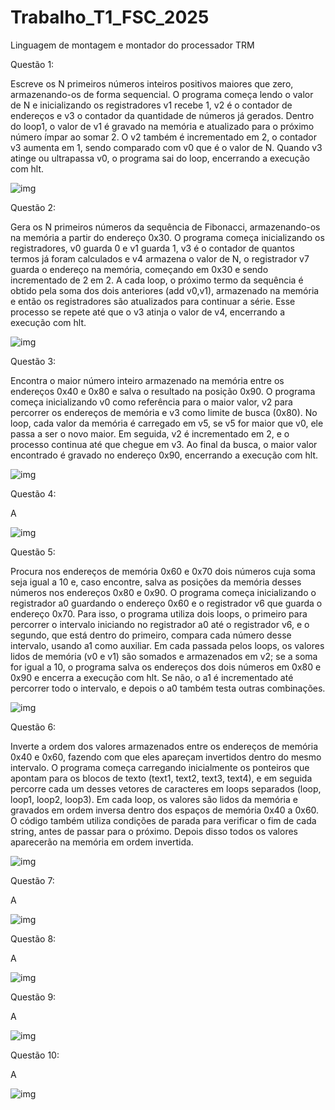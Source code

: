 # Trabalho_T1_FSC_2025
Linguagem de montagem e montador do processador TRM


Questão 1: 


  Escreve os N primeiros números inteiros positivos maiores que zero, armazenando-os de forma sequencial. O programa começa lendo o valor de N e inicializando os registradores v1 recebe 1, v2 é o contador de endereços e v3 o contador da quantidade de números já gerados. Dentro do loop1, o valor de v1 é gravado na memória e atualizado para o próximo número ímpar ao somar 2. O v2 também é incrementado em 2, o contador v3 aumenta em 1, sendo comparado com v0 que é o valor de N. Quando v3 atinge ou ultrapassa v0, o programa sai do loop, encerrando a execução com hlt.

  
![img](img/Questao_1.png)


Questão 2:


  Gera os N primeiros números da sequência de Fibonacci, armazenando-os na memória a partir do endereço 0x30. O programa começa inicializando os registradores, v0 guarda 0 e v1 guarda 1, v3 é o contador de quantos termos já foram calculados e v4 armazena o valor de N, o registrador v7 guarda o endereço na memória, começando em 0x30 e sendo incrementado de 2 em 2. A cada loop, o próximo termo da sequência é obtido pela soma dos dois anteriores (add v0,v1), armazenado na memória e então os registradores são atualizados para continuar a série. Esse processo se repete até que o v3 atinja o valor de v4, encerrando a execução com hlt.


![img](img/Questao_2.png)


Questão 3:


  Encontra o maior número inteiro armazenado na memória entre os endereços 0x40 e 0x80 e salva o resultado na posição 0x90. O programa começa inicializando v0 como referência para o maior valor, v2 para percorrer os endereços de memória e v3 como limite de busca (0x80). No loop, cada valor da memória é carregado em v5, se v5 for maior que v0, ele passa a ser o novo maior. Em seguida, v2 é incrementado em 2, e o processo continua até que chegue em v3. Ao final da busca, o maior valor encontrado é gravado no endereço 0x90, encerrando a execução com hlt.


![img](img/Questao_3.png)


Questão 4:


  A


![img](img/Questao_4.png)


Questão 5:


  Procura nos endereços de memória 0x60 e 0x70 dois números cuja soma seja igual a 10 e, caso encontre, salva as posições da memória desses números nos endereços 0x80 e 0x90.  O programa começa inicializando o registrador a0 guardando o endereço 0x60 e o registrador v6 que guarda o endereço 0x70. Para isso, o programa utiliza dois loops, o primeiro para percorrer o intervalo iniciando no registrador a0 até o registrador v6, e o segundo, que está dentro do primeiro, compara cada número desse intervalo, usando a1 como auxiliar. Em cada passada pelos loops, os valores lidos de memória (v0 e v1) são somados e armazenados em v2; se a soma for igual a 10, o programa salva os endereços dos dois números em 0x80 e 0x90 e encerra a execução com hlt. Se não, o a1 é incrementado até percorrer todo o intervalo, e depois o a0 também testa outras combinações.


![img](img/Questao_5.png)


Questão 6:


  Inverte a ordem dos valores armazenados entre os endereços de memória 0x40 e 0x60, fazendo com que eles apareçam invertidos dentro do mesmo intervalo. O programa começa carregando inicialmente os ponteiros que apontam para os blocos de texto (text1, text2, text3, text4), e em seguida percorre cada um desses vetores de caracteres em loops separados (loop, loop1, loop2, loop3). Em cada loop, os valores são lidos da memória e gravados em ordem inversa dentro dos espaços de memória 0x40 a 0x60. O código também utiliza condições de parada para verificar o fim de cada string, antes de passar para o próximo. Depois disso todos os valores aparecerão na memória em ordem invertida. 


![img](img/Questao_6.png)


Questão 7:


  A


![img](img/Questao_7.png)


Questão 8:


  A


![img](img/Questao_8.png)


Questão 9:


  A


![img](img/Questao_9.png)


Questão 10:


  A


![img](img/Questao_10.png)













